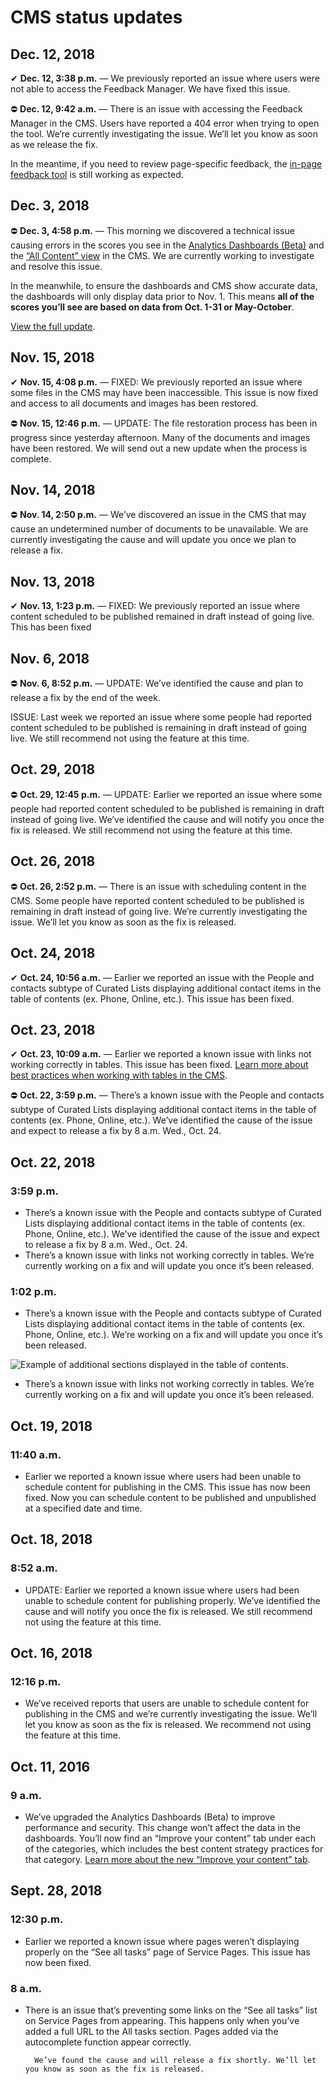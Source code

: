 # CMS status updates

## Dec. 12, 2018

✔ **Dec. 12, 3:38 p.m.** — We previously reported an issue where users were not able to access the Feedback Manager. We have fixed this issue.

⛔ **Dec. 12, 9:42 a.m.** — There is an issue with accessing the Feedback Manager in the CMS. Users have reported a 404 error when trying to open the tool. We’re currently investigating the issue. We’ll let you know as soon as we release the fix.

In the meantime, if you need to review page-specific feedback, the [in-page feedback tool](https://massgovdigital.gitbook.io/knowledge-base/tools-for-improving-your-content/feedback-manager#in-page-feedback) is still working as expected.

## Dec. 3, 2018

⛔ **Dec. 3, 4:58 p.m.** — This morning we discovered a technical issue causing errors in the scores you see in the [Analytics Dashboards \(Beta\)](https://massgovdigital.gitbook.io/knowledge-base/tools-for-improving-your-content/analytics-dashboards-beta/introduction-to-dashboards) and the [“All Content” view](https://massgovdigital.gitbook.io/knowledge-base/tools-for-improving-your-content/get-a-snapshot-of-your-contents-performance) in the CMS. We are currently working to investigate and resolve this issue.

In the meanwhile, to ensure the dashboards and CMS show accurate data, the dashboards will only display data prior to Nov. 1. This means **all of the scores you’ll see are based on data from Oct. 1-31 or May-October**.

[View the full update](https://mailchi.mp/mass.gov/service-disruption-temporary-changes-to-overall-content-scores).

## Nov. 15, 2018

✔ **Nov. 15, 4:08 p.m.** — FIXED: We previously reported an issue where some files in the CMS may have been inaccessible. This issue is now fixed and access to all documents and images has been restored.

⛔ **Nov. 15, 12:46 p.m.** — UPDATE: The file restoration process has been in progress since yesterday afternoon. Many of the documents and images have been restored. We will send out a new update when the process is complete.

## Nov. 14, 2018

⛔ **Nov. 14, 2:50 p.m.** — We’ve discovered an issue in the CMS that may cause an undetermined number of documents to be unavailable. We are currently investigating the cause and will update you once we plan to release a fix.

## Nov. 13, 2018

✔ **Nov. 13, 1:23 p.m.** — FIXED: We previously reported an issue where content scheduled to be published remained in draft instead of going live. This has been fixed

## Nov. 6, 2018

⛔ **Nov. 6, 8:52 p.m.** — UPDATE: We’ve identified the cause and plan to release a fix by the end of the week.

ISSUE: Last week we reported an issue where some people had reported content scheduled to be published is remaining in draft instead of going live. We still recommend not using the feature at this time.

## Oct. 29, 2018

⛔ **Oct. 29, 12:45 p.m.** — UPDATE: Earlier we reported an issue where some people had reported content scheduled to be published is remaining in draft instead of going live. We’ve identified the cause and will notify you once the fix is released. We still recommend not using the feature at this time.

## Oct. 26, 2018

⛔ **Oct. 26, 2:52 p.m.** — There is an issue with scheduling content in the CMS. Some people have reported content scheduled to be published is remaining in draft instead of going live. We’re currently investigating the issue. We’ll let you know as soon as the fix is released.

## Oct. 24, 2018

✔ **Oct. 24, 10:56 a.m.** — Earlier we reported an issue with the People and contacts subtype of Curated Lists displaying additional contact items in the table of contents \(ex. Phone, Online, etc.\). This issue has been fixed.

## Oct. 23, 2018

✔ **Oct. 23, 10:09 a.m.** — Earlier we reported a known issue with links not working correctly in tables. This issue has been fixed. [Learn more about best practices when working with tables in the CMS](https://massgovdigital.gitbook.io/knowledge-base/authoring-and-editing/tables).

⛔ **Oct. 22, 3:59 p.m.** — There’s a known issue with the People and contacts subtype of Curated Lists displaying additional contact items in the table of contents \(ex. Phone, Online, etc.\). We’ve identified the cause of the issue and expect to release a fix by 8 a.m. Wed., Oct. 24.

## Oct. 22, 2018

### 3:59 p.m.

* There’s a known issue with the People and contacts subtype of Curated Lists displaying additional contact items in the table of contents \(ex. Phone, Online, etc.\). We’ve identified the cause of the issue and expect to release a fix by 8 a.m. Wed., Oct. 24.
* There’s a known issue with links not working correctly in tables. We’re currently working on a fix and will update you once it’s been released.

### 1:02 p.m.

* There’s a known issue with the People and contacts subtype of Curated Lists displaying additional contact items in the table of contents \(ex. Phone, Online, etc.\). We’re working on a fix and will update you once it’s been released.

![Example of additional sections displayed in the table of contents.](https://github.com/gdesrosiers/TEST-mass.gov-KB/tree/5bf119f2287d7e493534e6cae69bdd08c0869d39/.gitbook/assets/2018-10-21_204337.jpg)

* There’s a known issue with links not working correctly in tables. We’re currently working on a fix and will update you once it’s been released.

## Oct. 19, 2018

### 11:40 a.m.

* Earlier we reported a known issue where users had been unable to schedule content for publishing in the CMS. This issue has now been fixed. Now you can schedule content to be published and unpublished at a specified date and time.

## Oct. 18, 2018

### 8:52 a.m.

* UPDATE: Earlier we reported a known issue where users had been unable to schedule content for publishing properly. We’ve identified the cause and will notify you once the fix is released. We still recommend not using the feature at this time.

## Oct. 16, 2018

### 12:16 p.m.

* We’ve received reports that users are unable to schedule content for publishing in the CMS and we’re currently investigating the issue. We’ll let you know as soon as the fix is released. We recommend not using the feature at this time.

## Oct. 11, 2016

### 9 a.m.

* We’ve upgraded the Analytics Dashboards \(Beta\) to improve performance and security. This change won’t affect the data in the dashboards. You’ll now find an “Improve your content” tab under each of the categories, which includes the best content strategy practices for that category. [Learn more about the new “Improve your content” tab](https://massgovdigital.gitbook.io/knowledge-base/tools-for-improving-your-content/analytics-dashboards-beta/improve-your-content).

## Sept. 28, 2018

### 12:30 p.m.

* Earlier we reported a known issue where pages weren’t displaying properly on the “See all tasks” page of Service Pages. This issue has now been fixed.

### 8 a.m.

* There is an issue that’s preventing some links on the “See all tasks” list on Service Pages from appearing. This happens only when you’ve added a full URL to the All tasks section. Pages added via the autocomplete function appear correctly.

  ```text
    We’ve found the cause and will release a fix shortly. We’ll let you know as soon as the fix is released.
  ```

